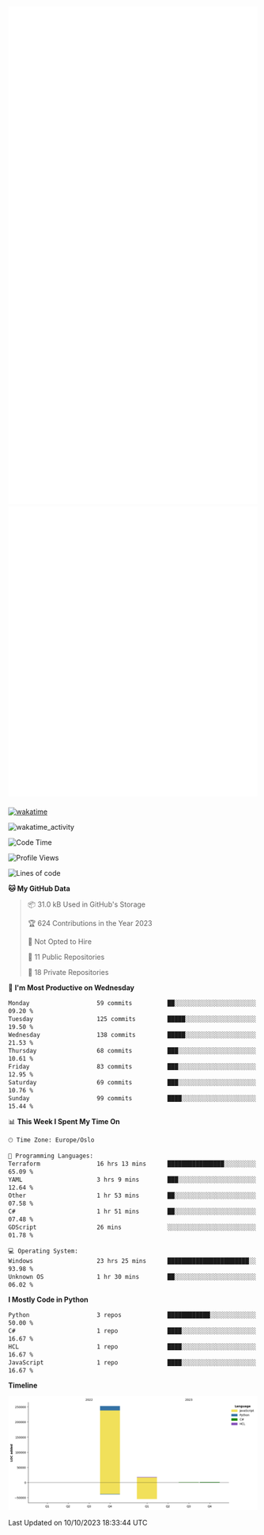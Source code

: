 ![Metrics](/metrics.svg)![Additional metrics](metrics.additional.svg)
----------------------------------------------------------------------------------------------------------------------------------------------------

[![wakatime](https://wakatime.com/badge/user/139c3dc8-b99d-475a-b6b4-e7663d03add8.svg)](https://wakatime.com/@139c3dc8-b99d-475a-b6b4-e7663d03add8)

![wakatime_activity](https://wakatime.com/share/@merca/d0fb6363-0f77-40ae-9525-9b9347ed2e36.svg)

<!--START_SECTION:waka-->
![Code Time](http://img.shields.io/badge/Code%20Time-6%2C801%20hrs%2021%20mins-blue)

![Profile Views](http://img.shields.io/badge/Profile%20Views-0-blue)

![Lines of code](https://img.shields.io/badge/From%20Hello%20World%20I%27ve%20Written-272.4%20thousand%20lines%20of%20code-blue)

**🐱 My GitHub Data** 

> 📦 31.0 kB Used in GitHub's Storage 
 > 
> 🏆 624 Contributions in the Year 2023
 > 
> 🚫 Not Opted to Hire
 > 
> 📜 11 Public Repositories 
 > 
> 🔑 18 Private Repositories 
 > 
📅 **I'm Most Productive on Wednesday** 

```text
Monday                   59 commits          ██░░░░░░░░░░░░░░░░░░░░░░░   09.20 % 
Tuesday                  125 commits         █████░░░░░░░░░░░░░░░░░░░░   19.50 % 
Wednesday                138 commits         █████░░░░░░░░░░░░░░░░░░░░   21.53 % 
Thursday                 68 commits          ███░░░░░░░░░░░░░░░░░░░░░░   10.61 % 
Friday                   83 commits          ███░░░░░░░░░░░░░░░░░░░░░░   12.95 % 
Saturday                 69 commits          ███░░░░░░░░░░░░░░░░░░░░░░   10.76 % 
Sunday                   99 commits          ████░░░░░░░░░░░░░░░░░░░░░   15.44 % 
```


📊 **This Week I Spent My Time On** 

```text
🕑︎ Time Zone: Europe/Oslo

💬 Programming Languages: 
Terraform                16 hrs 13 mins      ████████████████░░░░░░░░░   65.09 % 
YAML                     3 hrs 9 mins        ███░░░░░░░░░░░░░░░░░░░░░░   12.64 % 
Other                    1 hr 53 mins        ██░░░░░░░░░░░░░░░░░░░░░░░   07.58 % 
C#                       1 hr 51 mins        ██░░░░░░░░░░░░░░░░░░░░░░░   07.48 % 
GDScript                 26 mins             ░░░░░░░░░░░░░░░░░░░░░░░░░   01.78 % 

💻 Operating System: 
Windows                  23 hrs 25 mins      ███████████████████████░░   93.98 % 
Unknown OS               1 hr 30 mins        ██░░░░░░░░░░░░░░░░░░░░░░░   06.02 % 
```

**I Mostly Code in Python** 

```text
Python                   3 repos             ████████████░░░░░░░░░░░░░   50.00 % 
C#                       1 repo              ████░░░░░░░░░░░░░░░░░░░░░   16.67 % 
HCL                      1 repo              ████░░░░░░░░░░░░░░░░░░░░░   16.67 % 
JavaScript               1 repo              ████░░░░░░░░░░░░░░░░░░░░░   16.67 % 
```



**Timeline**

![Lines of Code chart](https://raw.githubusercontent.com/merca/merca/current/assets/bar_graph.png)


 Last Updated on 10/10/2023 18:33:44 UTC
<!--END_SECTION:waka-->
